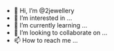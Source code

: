 - 👋 Hi, I’m @2jewellery
- 👀 I’m interested in ...
- 🌱 I’m currently learning ...
- 💞️ I’m looking to collaborate on ...
- 📫 How to reach me ...

<!---
2jewellery/2jewellery is a ✨ special ✨ repository because its `README.md` (this file) appears on your GitHub profile.
You can click the Preview link to take a look at your changes.
--->
